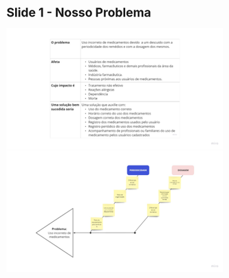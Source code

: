 
# Slide 1 - Nosso Problema
![Ishikawa](../assets/apresentacao2/1.jpeg)
![Ishikawa](../assets/apresentacao2/2.jpeg)

